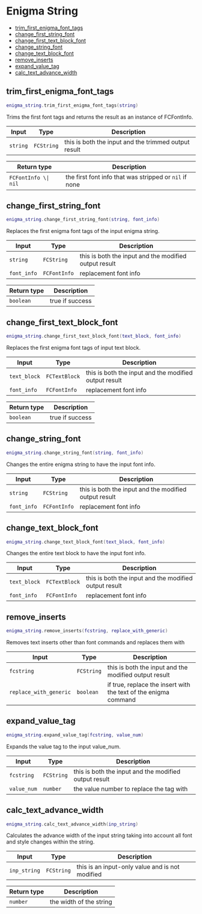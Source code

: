 # Enigma String

- [trim_first_enigma_font_tags](#trim_first_enigma_font_tags)
- [change_first_string_font](#change_first_string_font)
- [change_first_text_block_font](#change_first_text_block_font)
- [change_string_font](#change_string_font)
- [change_text_block_font](#change_text_block_font)
- [remove_inserts](#remove_inserts)
- [expand_value_tag](#expand_value_tag)
- [calc_text_advance_width](#calc_text_advance_width)

## trim_first_enigma_font_tags

```lua
enigma_string.trim_first_enigma_font_tags(string)
```

Trims the first font tags and returns the result as an instance of FCFontInfo.

| Input | Type | Description |
| ----- | ---- | ----------- |
| `string` | `FCString` | this is both the input and the trimmed output result |

| Return type | Description |
| ----------- | ----------- |
| `FCFontInfo \\| nil` | the first font info that was stripped or `nil` if none |

## change_first_string_font

```lua
enigma_string.change_first_string_font(string, font_info)
```

Replaces the first enigma font tags of the input enigma string.

| Input | Type | Description |
| ----- | ---- | ----------- |
| `string` | `FCString` | this is both the input and the modified output result |
| `font_info` | `FCFontInfo` | replacement font info |

| Return type | Description |
| ----------- | ----------- |
| `boolean` | true if success |

## change_first_text_block_font

```lua
enigma_string.change_first_text_block_font(text_block, font_info)
```

Replaces the first enigma font tags of input text block.

| Input | Type | Description |
| ----- | ---- | ----------- |
| `text_block` | `FCTextBlock` | this is both the input and the modified output result |
| `font_info` | `FCFontInfo` | replacement font info |

| Return type | Description |
| ----------- | ----------- |
| `boolean` | true if success |

## change_string_font

```lua
enigma_string.change_string_font(string, font_info)
```

Changes the entire enigma string to have the input font info.

| Input | Type | Description |
| ----- | ---- | ----------- |
| `string` | `FCString` | this is both the input and the modified output result |
| `font_info` | `FCFontInfo` | replacement font info |

## change_text_block_font

```lua
enigma_string.change_text_block_font(text_block, font_info)
```

Changes the entire text block to have the input font info.

| Input | Type | Description |
| ----- | ---- | ----------- |
| `text_block` | `FCTextBlock` | this is both the input and the modified output result |
| `font_info` | `FCFontInfo` | replacement font info |

## remove_inserts

```lua
enigma_string.remove_inserts(fcstring, replace_with_generic)
```

Removes text inserts other than font commands and replaces them with 

| Input | Type | Description |
| ----- | ---- | ----------- |
| `fcstring` | `FCString` | this is both the input and the modified output result |
| `replace_with_generic` | `boolean` | if true, replace the insert with the text of the enigma command |

## expand_value_tag

```lua
enigma_string.expand_value_tag(fcstring, value_num)
```

Expands the value tag to the input value_num.

| Input | Type | Description |
| ----- | ---- | ----------- |
| `fcstring` | `FCString` | this is both the input and the modified output result |
| `value_num` | `number` | the value number to replace the tag with |

## calc_text_advance_width

```lua
enigma_string.calc_text_advance_width(inp_string)
```

Calculates the advance width of the input string taking into account all font and style changes within the string.

| Input | Type | Description |
| ----- | ---- | ----------- |
| `inp_string` | `FCString` | this is an input-only value and is not modified |

| Return type | Description |
| ----------- | ----------- |
| `number` | the width of the string |
